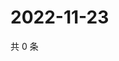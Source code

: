 # 2022-11-23

共 0 条

<!-- BEGIN WEIBO -->
<!-- 最后更新时间 Wed Nov 23 2022 16:19:47 GMT+0800 (China Standard Time) -->

<!-- END WEIBO -->
